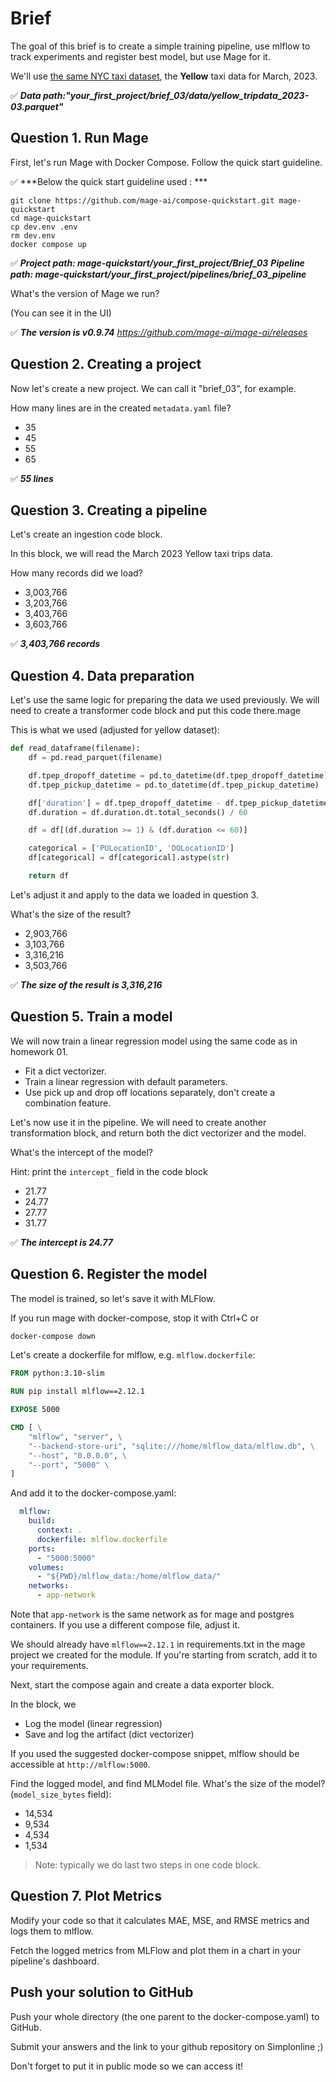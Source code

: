 # Brief

The goal of this brief is to create a simple training pipeline, use mlflow to track experiments and register best model, but use Mage for it.

We'll use [the same NYC taxi dataset](https://www1.nyc.gov/site/tlc/about/tlc-trip-record-data.page), the **Yellow** taxi data for March, 2023.

:white_check_mark:
***Data path:"your_first_project/brief_03/data/yellow_tripdata_2023-03.parquet"***


## Question 1. Run Mage

First, let's run Mage with Docker Compose. Follow the quick start guideline.

:white_check_mark: 
***Below the quick start guideline used : ***
```
git clone https://github.com/mage-ai/compose-quickstart.git mage-quickstart
cd mage-quickstart
cp dev.env .env
rm dev.env
docker compose up

```
:white_check_mark:
***Project path: mage-quickstart/your_first_project/Brief_03***
***Pipeline path: mage-quickstart/your_first_project/pipelines/brief_03_pipeline***

What's the version of Mage we run?

(You can see it in the UI)

:white_check_mark: 
***The version is v0.9.74***
*https://github.com/mage-ai/mage-ai/releases*


## Question 2. Creating a project

Now let's create a new project. We can call it "brief_03", for example.

How many lines are in the created `metadata.yaml` file?

- 35
- 45
- 55
- 65

:white_check_mark: 
***55 lines***


## Question 3. Creating a pipeline

Let's create an ingestion code block.

In this block, we will read the March 2023 Yellow taxi trips data.

How many records did we load?

- 3,003,766
- 3,203,766
- 3,403,766
- 3,603,766

:white_check_mark: 
***3,403,766 records***


## Question 4. Data preparation


Let's use the same logic for preparing the data we used previously. We will need to create a transformer code block and put this code there.mage

This is what we used (adjusted for yellow dataset):

```python
def read_dataframe(filename):
    df = pd.read_parquet(filename)

    df.tpep_dropoff_datetime = pd.to_datetime(df.tpep_dropoff_datetime)
    df.tpep_pickup_datetime = pd.to_datetime(df.tpep_pickup_datetime)

    df['duration'] = df.tpep_dropoff_datetime - df.tpep_pickup_datetime
    df.duration = df.duration.dt.total_seconds() / 60

    df = df[(df.duration >= 1) & (df.duration <= 60)]

    categorical = ['PULocationID', 'DOLocationID']
    df[categorical] = df[categorical].astype(str)

    return df
```

Let's adjust it and apply to the data we loaded in question 3.

What's the size of the result?


- 2,903,766
- 3,103,766
- 3,316,216
- 3,503,766

:white_check_mark: 
***The size of the result is 3,316,216***

## Question 5. Train a model

We will now train a linear regression model using the same code as in homework 01.

* Fit a dict vectorizer.
* Train a linear regression with default parameters.
* Use pick up and drop off locations separately, don't create a combination feature.

Let's now use it in the pipeline. We will need to create another transformation block, and return both the dict vectorizer and the model.

What's the intercept of the model?

Hint: print the `intercept_` field in the code block

- 21.77
- 24.77
- 27.77
- 31.77

:white_check_mark: 
***The intercept is 24.77***


## Question 6. Register the model

The model is trained, so let's save it with MLFlow.

If you run mage with docker-compose, stop it with Ctrl+C or

```bash
docker-compose down
```

Let's create a dockerfile for mlflow, e.g. `mlflow.dockerfile`:

```dockerfile
FROM python:3.10-slim

RUN pip install mlflow==2.12.1

EXPOSE 5000

CMD [ \
    "mlflow", "server", \
    "--backend-store-uri", "sqlite:///home/mlflow_data/mlflow.db", \
    "--host", "0.0.0.0", \
    "--port", "5000" \
]
```

And add it to the docker-compose.yaml:

```yaml
  mlflow:
    build:
      context: .
      dockerfile: mlflow.dockerfile
    ports:
      - "5000:5000"
    volumes:
      - "${PWD}/mlflow_data:/home/mlflow_data/"
    networks:
      - app-network
```

Note that `app-network` is the same network as for mage and postgres containers.
If you use a different compose file, adjust it.

We should already have `mlflow==2.12.1` in requirements.txt in the mage project we created for the module. If you're starting from scratch, add it to your requirements.

Next, start the compose again and create a data exporter block.

In the block, we

* Log the model (linear regression)
* Save and log the artifact (dict vectorizer)

If you used the suggested docker-compose snippet, mlflow should be accessible at `http://mlflow:5000`.

Find the logged model, and find MLModel file. What's the size of the model? (`model_size_bytes` field):

* 14,534
* 9,534
* 4,534
* 1,534

> Note: typically we do last two steps in one code block.


## Question 7. Plot Metrics

Modify your code so that it calculates MAE, MSE, and RMSE metrics and logs them to mlflow.

Fetch the logged metrics from MLFlow and plot them in a chart in your pipeline's dashboard.


## Push your solution to GitHub

Push your whole directory (the one parent to the docker-compose.yaml) to GitHub.

Submit your answers and the link to your github repository on Simplonline ;)

Don't forget to put it in public mode so we can access it!
